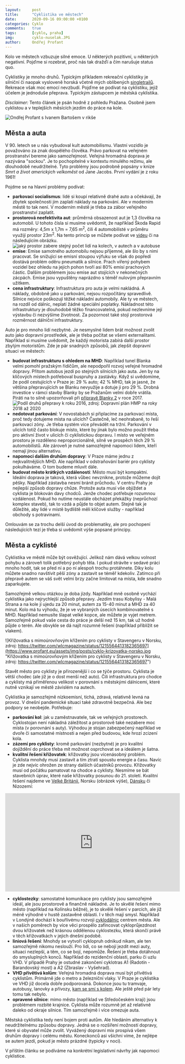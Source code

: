 ```yaml
---
layout:     post
title:      "Cyklistika ve městech"
date:       2020-09-16 09:00:00 +0100
categories: Cyklo
comments:   true
tags:       [cyklo, praha]
img:        cyklo-nuselak.JPG
author:     Ondřej Profant
---
```


Kolo ve městech vzbuzuje silné emoce. U některých pozitivní, u některých negativní. Pojďme si rozebrat, proč nás tak dražďí a čím narušuje status quo.

<!--more-->

Cyklistiky je mnoho druhů. Typickým příkladem rekreační cyklistiky je silniční či naopak vysloveně horská včetně mých oblíbených [singletrailů](https://cs.wikipedia.org/wiki/Singletrail). Rekreace však moc emocí nevzbudí. Pojďme se podívat na cyklistiku, jejiž účelem je jednoduše přeprava. Typickým zástupcem je městská cyklistika.

*Disclaimer:* Tento článek je psán hodně z pohledu Pražana. Osobně jsem cyklistou a v teplejších měsících jezdím do práce na kole.

![Ondřej Profant s Ivanem Bartošem v rikše](https://www.profant.eu/assets/img/posts/cyklo-ivan-ondra.jpg "Ondřej Profant s Ivanem Bartošem v rikše")

## Města a auta

V 90. letech se u nás vybudoval kult automobilismu. Vlastní vozidlo je považováno za znak dospělého člověka. Právo parkovat na veřejném prostranství bereme jako samozřejmost. Veřejná hromadná doprava je nazývána "sockou". Je to pochopitelné v kontextu minulého režimu, ale dlouhodobě neudržitelné. Tyto problémy jsou podrobně popsány v knize *Smrt a život amerických velkoměst* od Jane Jacobs. První vydání je z roku 1961! 

Pojdme se na hlavní problémy podívat:

- **parkovací socialismus**: lidé si koupí relativně drahé auto a očekávají, že zbytek společnosti jim zaplatí náklady na parkování. Ale v moderním městě to tak není. V moderním městě je třeba za zábor veřejného prostranství zaplatit.
- **prostorová neefektivita aut**: průměrná obsazenost aut je 1,3 člověka na automobil. U tohoto čísla si musíme uvědomit, že například Škoda Rapid má rozměry: 4,5m x 1,7m = 7,65 m<sup>2</sup>, čili 4 automobilisté v průměru využijí prostor 23m<sup>2</sup>. Na tento princip se můžete podívat ve [videu][prostor] či na následujícím obrázku.
![jaký prostor zabere stejný počet lidí na kolech, v autech a v autobuse](https://streets.mn/wp-content/uploads/2014/04/Travel_Footprint.png "jaký prostor zabere stejný počet lidí na kolech, v autech a v autobuse, zdroj: streets.mn")
- **emise**: Emise samotného automobilu nejsou příjemné, ale šlo by s nimi pracovat. Se snižující se emisní stoupou výfuku se však do popředí dostává problém oděru pneumatik a silnice. Prach vířený pohybem vozidel bez ohledu na jejich pohon tvoří asi 80% emisí prachových částic. Dalším problémem jsou emise aut stojících v nekonečných zácpách. Emise jsou vypuštěny naprázdno s téměř nulovým přepravním užitkem.
- **cena infrastruktury**: Infrastruktura pro auta je velmi nakládná. A náklady, obdobně jako u parkování, nejsou rozpočítány spravedlivě. Silnice nejvíce poškozují těžké nákladní automobily. Ale ty ve městech, na rozdíl od dálnic, neplatí žádné speciální poplatky. Nákladnost této infrastruktury je dlouhodobě těžko financovatelná, pokud nezlevníme její výstavbu či nezvýšíme životnost. Za pozornost také stojí prostorová rozměrnost dálniční infrastruktury.

Auto je pro mnoho lidí nezbytné. Je nesmyslné lidem brát možnost zvolit auto jako dopravní prostředek, ale je třeba počítat se všemi externalitami. Například si musíme uvědomit, že každý motorista zabírá další prostor zbylým motoristům. Zde je pár snadných způsobů, jak zlepšit dopravní situaci ve městech:

- **budovat infrastrukturu s ohledem na MHD**: Například tunel Blanka velmi pomohl pražským řidičům, ale nepodpořil rozvoj veřejné hromadné dopravy. Přitom autobus jezdí po stejných silnicích jako auta. Jen by na klíčových místech potřeboval buspruhy a zastávky. Když si uvědomíme, že podíl cestujících v Praze je: 29 % auto; 42 % MHD, tak je jasné, že většina přepravujících se Blanku nevyužije a dotuje ji pro 29 %. Drobná investice v rámci stavby Blanky by se Pražanům velmi dobře vrátila. Piráti na to silně upozorňovali při [přípravě Blanky 2][mestsky-okruh] v roce 2017.
![Podíl druhů přepravy k roku 2016, zdroj: Dopravní plán HMP na roky 2018 až 2020](https://www.profant.eu/assets/img/posts/cyklo-modal-share-2016.png "Podíl druhů přepravy k roku 2016, zdroj: Dopravní plán HMP na roky 2018 až 2020")
- **nedotovat parkování**: V novostabách si připlacíme za parkovací místa, proč tedy dotujeme místa na ulicích? Častečně, leč neohrabaně, to řeší parkovací zóny. Je třeba systém více převádět na tržní. Parkování v ulicích totiž často blokuje místo, které by jinak bylo možno použít třeba pro aktivní život v ulicích či cyklistickou dopravu. I místo ve veřejném prostoru je rozděleno neproporcionálně, silně ve prospěch těch 29 % automobilistů. Ale zároveň je nutné samozřejmě napomoci lidem, kteří nemají jinou alternativu. 
- **napomoci dalším druhům dopravy**: V Praze máme jednu z nejkvalitnějších MHD. Ale například v odstraňování bariér pro cyklisty pokulháváme. O tom budeme mluvit dále. 
- **budovat město krátkých vzdáleností**: Město musí být kompaktní. Ideální doprava je taková, která vůbec nevznikne, protože můžeme dojít pěšky. Například zástavba nesmí bránit průchodu. V centru Prahy je nejlepší způsob dopravy chůze. Protože auta musí vše objíždet a cyklista je blokován davy chodců. Jenže chodec potřebuje rozumnou vzdálenost. Pokud ho nutíme neustále obcházet překážky (neprůchozí komplex staveb), tak to vzdá a půjde to objet autem. Stejně tak je důležité, aby lidé v místě bydliště měli klíčové služby - například obchody s potravinami.

Omlouvám se za trochu delší úvod do problematiky, ale pro pochopení následujících tezí je třeba si uvědomit výše popsané principy.

## Města a cyklisté

Cyklistika ve městě může být osvěžující. Jelikož nám dává velkou volnost pohybu a zároveň tolik potřebný pohyb těla. I pokud strávíte v sedavé práci mnoho hodit, tak se před ní a po ní alespoň trochu protáhnete. Díky kolu můžete snadno navštívit pěší zóny a zastavit se téměř kdekoliv. Zatímco při přepravě autem se váš svět velmi brzy začne limitovat na místa, kde snadno zaparkujete.

Samozřejmě velkou otázkou je doba jízdy. Například mně osobně vychází cyklistika jako nejrychlejší způsob přepravy. Jezdím trasu Kobylisy - Malá Strana a na kole jí ujedu za 20 minut, autem za 15-40 minut a MHD za 40 minut. Kolo má tu výhodu, že je ve vybraných úsecích kombinovatelné s MHD. Například nemusíte šlapat velké kopce, ale můžete je vyjet metrem. Samozřejmě pokud vaše cesta do práce je delší než 15 km, tak už hodně půjde o terén. Ale obvykle se dá najít rozumné řešení (například přiblížit se vlakem).

![Křižovatka s mimoúrovňovým křížením pro cyklisty v Stavengeru v Norsku, zdroj: https://twitter.com/wlcmagazine/status/1215564413182365697](https://www.profant.eu/assets/img/posts/cyklo-krizovatka-norsko.jpg "Křižovatka s mimoúrovňovým křížením pro cyklisty v Stavengeru v Norsku, zdroj: https://twitter.com/wlcmagazine/status/1215564413182365697")

Stavět město pro cyklisty je přirozenější i co se týče prostoru. Cyklista je větší chodec (ale již je o dost menší než auto). Čili infrastruktura pro chodce a cyklisty má přiměřenou velikost v porovnání s městskými dálnicemi, které nutně vznikají ve městě závislém na autech.

Cyklistika je samozřejmě nízkoemisní, tichá, zdravá, relativně levná na provoz. V dnešní pandemické situaci také zdravotně bezpečná. Ale bez podpory se neobejde. Potřebuje:

- **parkování kol**: jak u zaměstnavatele, tak ve veřejných prostorech. Cyklostojan není nákladná záležitost a prostorově také nezabere moc místa (v porovnání s auty). Výhodou je stojan zabezpečený například ve dvoře či samostatné místnosti a nejen před budovou, kde hrozí zcizení kola.
- **zázemí pro cyklisty**: kromě parkování (nezbytné) je pro kvalitní dojíždění do práce třeba mít možnost osprchovat se a ideálem je šatna.
- **kvalitní řešení křižovatek**: křižovatky jsou vícenásobný problém. Cyklista mnohdy musí zastavit a tím ztratí spoustu energie a času. Navíc je zde nejvíc ohrožen ze strany dalších účastníků provozu. Křižovatky musí od počátku pamatovat na chodce a cyklisty. Nesmíme se bát stavebních úprav, které naše křižovatky posunou do 21. století. Kvalitní řešení najdeme ve [Velké Británii][cambridge], Norsku (obrázek výše), [Dánsku](https://prahounakole.cz/2020/07/kodanske-krizovatky-setri-misto/) či Nizozemí: 

<iframe width="560" height="315" src="https://www.youtube.com/embed/FR5l48_h5Eo?controls=0" frameborder="0" allow="accelerometer; autoplay; clipboard-write; encrypted-media; gyroscope; picture-in-picture" allowfullscreen></iframe>

- **cyklostezky**: samostatné komunikace pro cyklisty jsou samozřejmě ideál, ale jsou prostorově a finančně nákladné. Je to skvělé řešení mimo město (například na Kolínsku běžné), je to skvělé řešení v parcích, ale již méně výhodné v hustě zastavěné oblasti. I v těch mají smysl. Například v Londýně dochází k bouřlivému rozvoji [cyklodálnic][cyklodalnice] centrem města. Ale v našich poměrech by více věci prospělo zafincovat cykloprůjezdnost dvou křížovatek než krásnou oddělenou cyklostezku, která skončí právě v těch křižovatkách v jejich dnešní podobě.
- **liniová řešení**: Mnohdy se vytvoří cyklopruh odnikud nikam, ale ten samozřejmě nikomu neslouží. Pro lidi, co se nebojí jezdit mezi auty, situaci nezlepší, a těm, co se bojí, nepomůže. Řešení je třeba dotáhnout do smysluplných konců. Například do rezidenční oblasti, parku či uzlu VHD. V případě Prahy je ostudné zakončení cyklotras A1 (Radotín - Barandovský most) a A2 (Zbraslav - Vyšehrad). 
- **VHD přívětivá kolům**: Veřejná hromadná doprava musí být přívětivá cyklistům. Primárně jde o metro a železniční vlaky. V Praze je cyklistika ve VHD již docela dobře podporovaná. Dokonce jsou tu tramvaje, autobusy, lanovky a přívozy, [kam se smí s kolem][dpp-s-kolem]. Ale ještě před pár lety tomu tak nebylo.
- **opravené silnice**: mimo město (například ve Středočeském kraji) jsou problémem rozbité krajnice. Cyklista může rozumně jet až relativně daleko od okraje silnice. Tím samozřejmě i více omezuje auta. 

Městská cyklistika tedy není bojem proti autům. Ale hledáním alternativy k neudržitelnému způsobu dopravy. Jedná se o rozšíření možností dopravy, které si obyvatel může zvolit. Vyvážený dopravní mix prospívá všem druhům dopravy i celému městu. Koneckonců asi všichni víme, že nejlépe se autem jezdí, pokud je město prázdné (typicky v noci).

V příštím článku se podíváme na konkrétní legislativní návrhy jak napomoci cyklistice.


[cyklodalnice]: https://prahounakole.cz/2012/07/cyklodalnice/
[dpp-s-kolem]: https://www.dpp.cz/skolem/
[mestsky-okruh]: https://github.com/Kedrigern/prezentace-cs/blob/master/mestsky-okruh/mo-zhmp.pdf
[cambridge]: https://www.thisismoney.co.uk/money/cars/article-8580069/UKs-Dutch-style-roundabout-opens-today-Cambridge.html
[prostor]: https://www.fastcompany.com/3063344/these-animated-videos-show-just-how-much-space-cars-waste-in-our-cities

